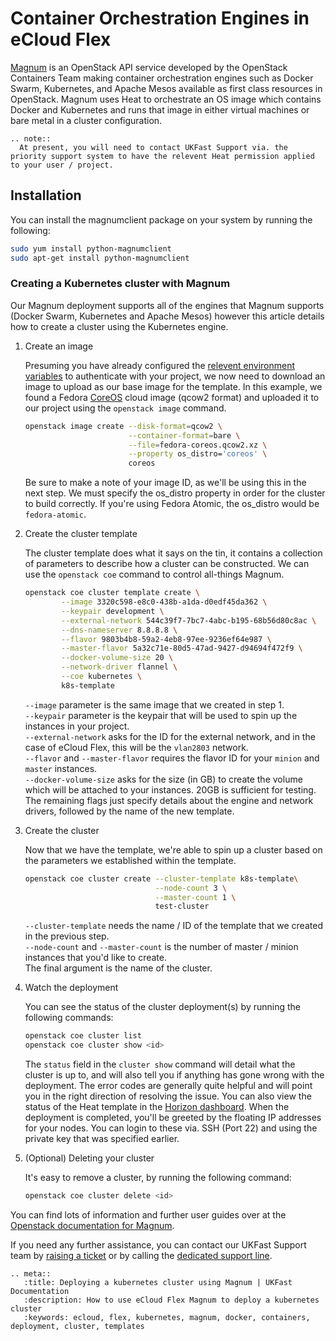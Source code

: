 # Container Orchestration Engines in eCloud Flex

[Magnum](https://wiki.openstack.org/wiki/Magnum) is an OpenStack API service developed by the OpenStack Containers Team making container orchestration engines such as Docker Swarm, Kubernetes, and Apache Mesos available as first class resources in OpenStack. Magnum uses Heat to orchestrate an OS image which contains Docker and Kubernetes and runs that image in either virtual machines or bare metal in a cluster configuration.

```eval_rst
.. note::
  At present, you will need to contact UKFast Support via. the priority support system to have the relevent Heat permission applied to your user / project.
```

## Installation

You can install the magnumclient package on your system by running the following:

```bash
sudo yum install python-magnumclient
sudo apt-get install python-magnumclient
```

### Creating a Kubernetes cluster with Magnum

Our Magnum deployment supports all of the engines that Magnum supports (Docker Swarm, Kubernetes and Apache Mesos) however this article details how to create a cluster using the Kubernetes engine.

1. Create an image

   Presuming you have already configured the [relevent environment variables](https://docs.ukfast.co.uk/cloud/flex/general/settingvars.html) to authenticate with your project, we now need to download an image to upload as our base image for the template. In this example, we found a Fedora [CoreOS](https://getfedora.org/en/coreos/download/) cloud image (qcow2 format) and uploaded it to our project using the `openstack image` command.

   ```bash
   openstack image create --disk-format=qcow2 \
                          --container-format=bare \
                          --file=fedora-coreos.qcow2.xz \
                          --property os_distro='coreos' \
                          coreos
   ```

   Be sure to make a note of your image ID, as we'll be using this in the next step. We must specify the os_distro property in order for the cluster to build correctly. If you're using Fedora Atomic, the os_distro would be `fedora-atomic`.

2. Create the cluster template

    The cluster template does what it says on the tin, it contains a collection of parameters to describe how a cluster can be constructed. We can use the `openstack coe` command to control all-things Magnum.

    ```bash
    openstack coe cluster template create \
            --image 3320c598-e8c0-438b-a1da-d0edf45da362 \
            --keypair development \
            --external-network 544c39f7-7bc7-4abc-b195-68b56d80c8ac \
            --dns-nameserver 8.8.8.8 \
            --flavor 9803b4b8-59a2-4eb8-97ee-9236ef64e987 \
            --master-flavor 5a32c71e-80d5-47ad-9427-d94694f472f9 \
            --docker-volume-size 20 \
            --network-driver flannel \
            --coe kubernetes \
            k8s-template
    ```

    `--image` parameter is the same image that we created in step 1.  
    `--keypair` parameter is the keypair that will be used to spin up the instances in your project.  
    `--external-network` asks for the ID for the external network, and in the case of eCloud Flex, this will be the `vlan2803` network.  
    `--flavor` and `--master-flavor` requires the flavor ID for your `minion` and `master` instances.  
    `--docker-volume-size` asks for the size (in GB) to create the volume which will be attached to your instances. 20GB is sufficient for testing.  
    The remaining flags just specify details about the engine and network drivers, followed by the name of the new template.

3. Create the cluster

    Now that we have the template, we're able to spin up a cluster based on the parameters we established within the template.

    ```bash
    openstack coe cluster create --cluster-template k8s-template\
                                 --node-count 3 \
                                 --master-count 1 \
                                 test-cluster
    ```

    `--cluster-template` needs the name / ID of the template that we created in the previous step.  
    `--node-count` and `--master-count` is the number of master / minion instances that you'd like to create.  
    The final argument is the name of the cluster.

4. Watch the deployment

    You can see the status of the cluster deployment(s) by running the following commands:

    ```bash
    openstack coe cluster list
    openstack coe cluster show <id>
    ```

    The `status` field in the `cluster show` command will detail what the cluster is up to, and will also tell you if anything has gone wrong with the deployment. The error codes are generally quite helpful and will point you in the right direction of resolving the issue. You can also view the status of the Heat template in the [Horizon dashboard](https://api.openstack.ecloud.co.uk/project/stacks/). When the deployment is completed, you'll be greeted by the floating IP addresses for your nodes. You can login to these via. SSH (Port 22) and using the private key that was specified earlier.

5. (Optional) Deleting your cluster

    It's easy to remove a cluster, by running the following command:

    ```bash
    openstack coe cluster delete <id>
    ```

You can find lots of information and further user guides over at the [Openstack documentation for Magnum](https://docs.openstack.org/magnum/latest/user/).

If you need any further assistance, you can contact our UKFast Support team by [raising a ticket](https://my.ukfast.co.uk/pss/create) or by calling the [dedicated support line](https://www.ukfast.co.uk/contact.html).

```eval_rst
.. meta::
   :title: Deploying a kubernetes cluster using Magnum | UKFast Documentation
   :description: How to use eCloud Flex Magnum to deploy a kubernetes cluster
   :keywords: ecloud, flex, kubernetes, magnum, docker, containers, deployment, cluster, templates
```

